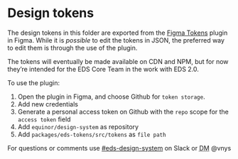 Design tokens
=============

The design tokens in this folder are exported from the [Figma Tokens][ft] plugin in Figma. While it is _possible_ to edit the tokens in JSON, the preferred way to edit them is through the use of the plugin.

The tokens will eventually be made available on CDN and NPM, but for now they’re intended for the EDS Core Team in the work with EDS 2.0.

To use the plugin:

1. Open the plugin in Figma, and choose Github for `token storage`.
1. Add new credentials
1. Generate a personal access token on Github with the `repo` scope for the `access token` field
1. Add `equinor/design-system` as repository
1. Add `packages/eds-tokens/src/tokens` as `file path`

For questions or comments use [#eds-design-system][slack] on Slack or <abbr title="Direct message">DM</abbr> @vnys

[slack]: https://equinor.slack.com/archives/CJT20H1B9
[ft]: https://www.figmatokens.com/
